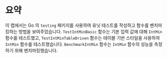 # 요약

이 랩에서는 Go 의 `testing` 패키지를 사용하여 유닛 테스트를 작성하고 함수를 벤치마킹하는 방법을 보여주었습니다. `TestIntMinBasic` 함수는 기본 입력 값에 대해 `IntMin` 함수를 테스트했고, `TestIntMinTableDriven` 함수는 테이블 기반 스타일을 사용하여 `IntMin` 함수를 테스트했습니다. `BenchmarkIntMin` 함수는 `IntMin` 함수의 성능을 측정하기 위해 벤치마킹했습니다.
